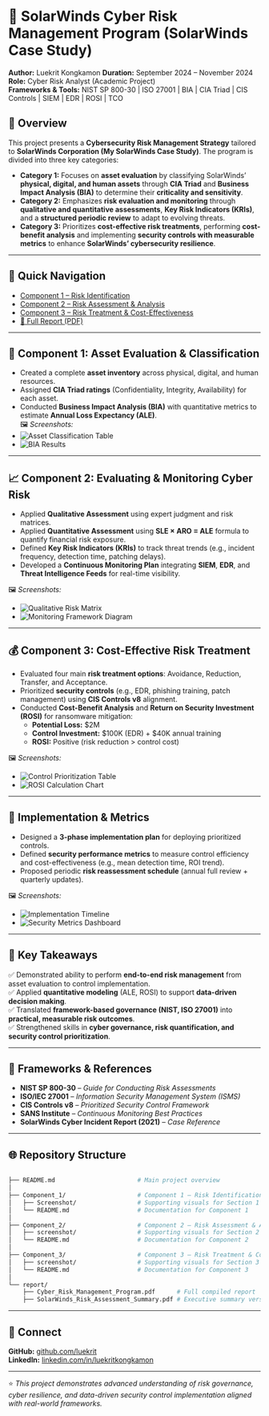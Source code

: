# 🧩 SolarWinds Cyber Risk Management Program (SolarWinds Case Study)

**Author:** Luekrit Kongkamon 
**Duration:** September 2024 – November 2024  
**Role:** Cyber Risk Analyst (Academic Project)  
**Frameworks & Tools:** NIST SP 800-30 | ISO 27001 | BIA | CIA Triad | CIS Controls | SIEM | EDR | ROSI | TCO  

## 🧠 Overview
This project presents a **Cybersecurity Risk Management Strategy** tailored to **SolarWinds Corporation (My SolarWinds Case Study)**. The program is divided into three key categories:


- **Category 1:** Focuses on **asset evaluation** by classifying SolarWinds’ **physical, digital, and human assets** through **CIA Triad** and **Business Impact Analysis (BIA)** to determine their **criticality and sensitivity**.
- **Category 2:** Emphasizes **risk evaluation and monitoring** through **qualitative and quantitative assessments**, **Key Risk Indicators (KRIs)**, and a **structured periodic review** to adapt to evolving threats.
- **Category 3:** Prioritizes **cost-effective risk treatments**, performing **cost-benefit analysis** and implementing **security controls with measurable metrics** to enhance **SolarWinds’ cybersecurity resilience**.

---

## 📘 Quick Navigation
- [Component 1 – Risk Identification](Component_1#readme)
- [Component 2 – Risk Assessment & Analysis](./Component_2/README.md)
- [Component 3 – Risk Treatment & Cost-Effectiveness](./Component_3/README.md)
- [📄 Full Report (PDF)](./report/Cyber_Risk_Management_Program.pdf)

---

## 🧱 Component 1: Asset Evaluation & Classification
- Created a complete **asset inventory** across physical, digital, and human resources.  
- Assigned **CIA Triad ratings** (Confidentiality, Integrity, Availability) for each asset.  
- Conducted **Business Impact Analysis (BIA)** with quantitative metrics to estimate **Annual Loss Expectancy (ALE)**.  
🖼️ *Screenshots:*  
- ![Asset Classification Table](/images/asset_categorization.png)  
- ![BIA Results](/images/bia_results.png)

---

## 📈 Component 2: Evaluating & Monitoring Cyber Risk
- Applied **Qualitative Assessment** using expert judgment and risk matrices.  
- Applied **Quantitative Assessment** using **SLE × ARO = ALE** formula to quantify financial risk exposure.  
- Defined **Key Risk Indicators (KRIs)** to track threat trends (e.g., incident frequency, detection time, patching delays).  
- Developed a **Continuous Monitoring Plan** integrating **SIEM**, **EDR**, and **Threat Intelligence Feeds** for real-time visibility.  

🖼️ *Screenshots:*  
- ![Qualitative Risk Matrix](/images/risk_matrix.png)  
- ![Monitoring Framework Diagram](/images/continuous_monitoring_plan.png)

---

## 💰 Component 3: Cost-Effective Risk Treatment
- Evaluated four main **risk treatment options**: Avoidance, Reduction, Transfer, and Acceptance.  
- Prioritized **security controls** (e.g., EDR, phishing training, patch management) using **CIS Controls v8** alignment.  
- Conducted **Cost-Benefit Analysis** and **Return on Security Investment (ROSI)** for ransomware mitigation:  
  - **Potential Loss:** \$2M  
  - **Control Investment:** \$100K (EDR) + \$40K annual training  
  - **ROSI:** Positive (risk reduction > control cost)

🖼️ *Screenshots:*  
- ![Control Prioritization Table](/images/control_prioritization.png)  
- ![ROSI Calculation Chart](/images/rosi_chart.png)

---

## 🔁 Implementation & Metrics
- Designed a **3-phase implementation plan** for deploying prioritized controls.  
- Defined **security performance metrics** to measure control efficiency and cost-effectiveness (e.g., mean detection time, ROI trend).  
- Proposed periodic **risk reassessment schedule** (annual full review + quarterly updates).

🖼️ *Screenshots:*  
- ![Implementation Timeline](/images/implementation_plan.png)  
- ![Security Metrics Dashboard](/images/security_metrics.png)

---

## 📘 Key Takeaways
✅ Demonstrated ability to perform **end-to-end risk management** from asset evaluation to control implementation.  
✅ Applied **quantitative modeling** (ALE, ROSI) to support **data-driven decision making**.  
✅ Translated **framework-based governance (NIST, ISO 27001)** into **practical, measurable risk outcomes**.  
✅ Strengthened skills in **cyber governance, risk quantification, and security control prioritization**.

---

## 🧩 Frameworks & References
- **NIST SP 800-30** – *Guide for Conducting Risk Assessments*  
- **ISO/IEC 27001** – *Information Security Management System (ISMS)*  
- **CIS Controls v8** – *Prioritized Security Control Framework*  
- **SANS Institute** – *Continuous Monitoring Best Practices*  
- **SolarWinds Cyber Incident Report (2021)** – *Case Reference*

---

## 🌐 Repository Structure
```bash

├── README.md                       # Main project overview
│
├── Component_1/                    # Component 1 – Risk Identification
│   ├── Screenshot/                 # Supporting visuals for Section 1
│   └── README.md                   # Documentation for Component 1
│
├── Component_2/                    # Component 2 – Risk Assessment & Analysis
│   ├── screenshot/                 # Supporting visuals for Section 2
│   └── README.md                   # Documentation for Component 2
│
├── Component_3/                    # Component 3 – Risk Treatment & Cost-Effectiveness
│   ├── screenshot/                 # Supporting visuals for Section 3
│   └── README.md                   # Documentation for Component 3
│
└── report/
    ├── Cyber_Risk_Management_Program.pdf      # Full compiled report
    ├── SolarWinds_Risk_Assessment_Summary.pdf # Executive summary version

```
---
## 🔗 Connect
**GitHub:** [github.com/luekrit](https://github.com/luekrit)  
**LinkedIn:** [linkedin.com/in/luekritkongkamon](https://linkedin.com/in/luekritkongkamon)  

---

⭐ *This project demonstrates advanced understanding of risk governance, cyber resilience, and data-driven security control implementation aligned with real-world frameworks.*
